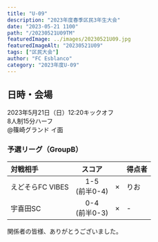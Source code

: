 ```yaml
---
title: "U-09"
description: "2023年度春季区民3年生大会"
date: "2023-05-21 1100"
path: "/20230521U09TM"
featuredImage: ../images/20230521U09.jpg
featuredImageAlt: "20230521U09"
tags: ["区民大会"]
author: "FC Esblanco"
category: "2023年度U-09"
---
```


## 日時・会場

2023年5月21日（日）12:20キックオフ<br>
8人制15分ハーフ<br>
@篠崎グランド イ面


### 予選リーグ（GroupB）

| 対戦相手| スコア |   | 得点者  |
|:----|:------:|:-:|:--------|
| えどそらFC VIBES | 1-5<br>(前半0-4) | × |りお|
| 宇喜田SC | 0-4<br>(前半0-3) | × |-|


関係者の皆様、ありがとうございました。